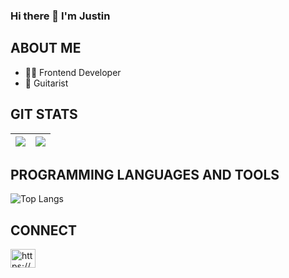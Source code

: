 ### Hi there 👋 I'm Justin

## ABOUT ME
- 👨‍💻 Frontend Developer
- 🎸 Guitarist

## GIT STATS
<img src="https://github-readme-stats.vercel.app/api?username=jlorenzo58&&show_icons=true&count_private=true&theme=radical"/>|<img src="https://github-readme-streak-stats.herokuapp.com/?user=jlorenzo58&theme=radical"/>|
|---|---|

## PROGRAMMING LANGUAGES AND TOOLS
![Top Langs](https://github-readme-stats.vercel.app/api/top-langs/?username=jlorenzo58&theme=radical&title_color=8E2DE2&text_color=fff)

## CONNECT
<a href="https://www.linkedin.com/in/justin-lorenzo/" target="blank"><img align="center" src="https://raw.githubusercontent.com/rahuldkjain/github-profile-readme-generator/master/src/images/icons/Social/linked-in-alt.svg" alt="https://www.linkedin.com/in/jlorenzo58/" height="30" width="40" /></a>
 

